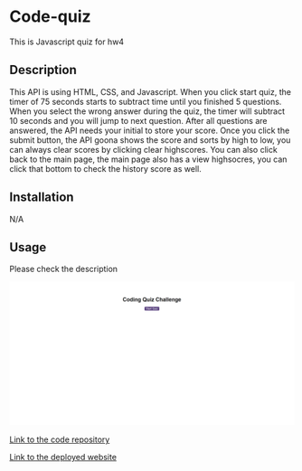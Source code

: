 # Code-quiz
This is Javascript quiz for hw4

## Description

This API is using HTML, CSS, and Javascript. When you click start quiz, the timer of 75 seconds starts to subtract time until you finished 5 questions. When you select the wrong answer during the quiz, the timer will subtract 10 seconds and you will jump to next question. After all questions are answered, the API needs your initial to store your score. Once you click the submit button, the API goona shows the score and sorts by high to low, you can always clear scores by clicking clear highscores.  You can also click back to the main page, the main page also has a view highsocres, you can click that bottom to check the history score as well.

## Installation

N/A

## Usage

Please check the description

![Image text](https://github.com/CQlove/Code-quiz/blob/main/screenshot.png)

[Link to the code repository](https://github.com/CQlove/Code-quiz)

[Link to the deployed website](https://cqlove.github.io/Code-quiz/)
